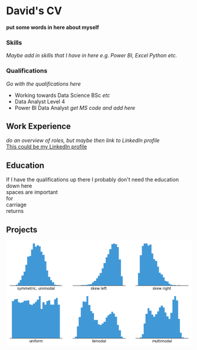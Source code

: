 # David's CV
__put some words in here about myself__

### Skills
_Maybe add in skills that I have in here e.g. Power BI, Excel Python etc._

### Qualifications
_Go with the qualifications here_  
* Working towards Data Science BSc *etc*  
* Data Analyst Level 4  
* Power BI Data Analyst _get MS code and add here_  

## Work Experience
*do an overview of roles, but maybe then link to LinkedIn profile*  
[This could be my LinkedIn profile](https://www.google.com "Find me on LinkedIn")

## Education
If I have the qualifications up there I probably don't need the education down here  
spaces are important  
for  
carriage  
returns

## Projects

![Histogram](assests/histogram-example-2.png) 
